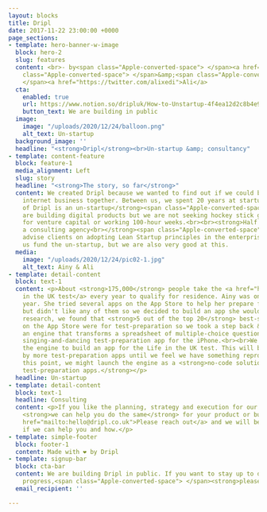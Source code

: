 ```yaml
---
layout: blocks
title: Dripl
date: 2017-11-22 23:00:00 +0000
page_sections:
- template: hero-banner-w-image
  block: hero-2
  slug: features
  content: <br>- by<span class="Apple-converted-space"> </span><a href="https://twitter.com/ainyxedi">Ainy</a><span
    class="Apple-converted-space"> </span>&amp;<span class="Apple-converted-space">
    </span><a href="https://twitter.com/alixedi">Ali</a>
  cta:
    enabled: true
    url: https://www.notion.so/dripluk/How-to-Unstartup-4f4ea12d2c8b4e97be3fce5667a08d17
    button_text: We are building in public
  image:
    image: "/uploads/2020/12/24/balloon.png"
    alt_text: Un-startup
  background_image: ''
  headline: "<strong>Dripl</strong><br>Un-startup &amp; consultancy"
- template: content-feature
  block: feature-1
  media_alignment: Left
  slug: story
  headline: "<strong>The story, so far</strong>"
  content: We created Dripl because we wanted to find out if we could build a profitable
    internet business together. Between us, we spent 20 years at startups. This means:<br><br><strong>Half
    of Dripl is an un-startup</strong><span class="Apple-converted-space"><br><br></span>We
    are building digital products but we are not seeking hockey stick growth, looking
    for venture capital or working 100-hour weeks.<br><br><strong>Half of Dripl is
    a consulting agency<br></strong><span class="Apple-converted-space"><br></span>We
    advise clients on adopting Lean Startup principles in the enterprise. This helps
    us fund the un-startup, but we are also very good at this.
  media:
    image: "/uploads/2020/12/24/pic02-1.jpg"
    alt_text: Ainy & Ali
- template: detail-content
  block: text-1
  content: <p>About <strong>175,000</strong> people take the <a href="https://en.wikipedia.org/wiki/Life_in_the_United_Kingdom_test">Life
    in the UK test</a> every year to qualify for residence. Ainy was one of them last
    year. She tried several apps on the App Store to help her prepare for the test
    but didn't like any of them so we decided to build an app she would love.<br><br>During
    research, we found that <strong>5 out of the top 20</strong> best-selling apps
    on the App Store were for test-preparation so we took a step back &amp; built
    an engine that transforms a spreadsheet of multiple-choice questions into a beautiful,
    singing-and-dancing test-preparation app for the iPhone.<br><br>We are dogfooding
    the engine to build an app for the Life in the UK test. This will be followed
    by more test-preparation apps until we feel we have something reproducible. At
    this point, we might launch the engine as a <strong>no-code solution for building
    test-preparation apps.</strong></p>
  headline: Un-startup
- template: detail-content
  block: text-1
  headline: Consulting
  content: <p>If you like the planning, strategy and execution for our un-startup,
    <strong>we can help you do the same</strong> for your product or business. <a
    href="mailto:hello@dripl.co.uk">Please reach out</a> and we will be happy to discuss
    if we can help you and how.</p>
- template: simple-footer
  block: footer-1
  content: Made with ❤︎ by Dripl
- template: signup-bar
  block: cta-bar
  content: We are building Dripl in public. If you want to stay up to date with our
    progress,<span class="Apple-converted-space"> </span><strong>please subscribe</strong>.
  email_recipient: ''

---
```


